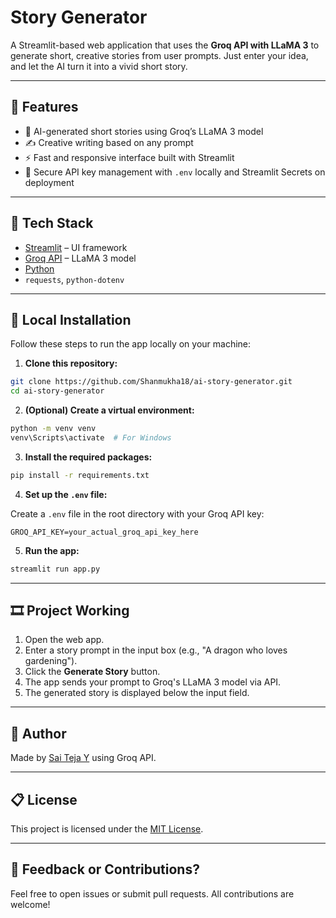 # Story Generator

A Streamlit-based web application that uses the **Groq API with LLaMA 3** to generate short, creative stories from user prompts. Just enter your idea, and let the AI turn it into a vivid short story.

---

## 📌 Features

* 🧠 AI-generated short stories using Groq’s LLaMA 3 model
* ✍️ Creative writing based on any prompt
* ⚡ Fast and responsive interface built with Streamlit
* 🔐 Secure API key management with `.env` locally and Streamlit Secrets on deployment

---

## 💠 Tech Stack

* [Streamlit](https://streamlit.io/) – UI framework
* [Groq API](https://console.groq.com/) – LLaMA 3 model
* [Python](https://www.python.org/)
* `requests`, `python-dotenv`

---

## 📅 Local Installation

Follow these steps to run the app locally on your machine:

1. **Clone this repository:**

```bash
git clone https://github.com/Shanmukha18/ai-story-generator.git
cd ai-story-generator
```

2. **(Optional) Create a virtual environment:**

```bash
python -m venv venv
venv\Scripts\activate  # For Windows
```

3. **Install the required packages:**

```bash
pip install -r requirements.txt
```

4. **Set up the `.env` file:**

Create a `.env` file in the root directory with your Groq API key:

```env
GROQ_API_KEY=your_actual_groq_api_key_here
```

5. **Run the app:**

```bash
streamlit run app.py
```

---

## 🎞️ Project Working

1. Open the web app.
2. Enter a story prompt in the input box (e.g., "A dragon who loves gardening").
3. Click the **Generate Story** button.
4. The app sends your prompt to Groq's LLaMA 3 model via API.
5. The generated story is displayed below the input field.

---

## 🙌 Author

Made by [Sai Teja Y](https://github.com/SaiTeja04-git) using Groq API.

---

## 📋 License

This project is licensed under the [MIT License](LICENSE).

---

## 📢 Feedback or Contributions?

Feel free to open issues or submit pull requests. All contributions are welcome!
